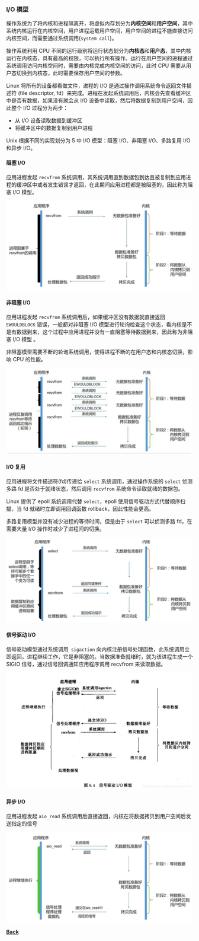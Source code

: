 ### I/O 模型

操作系统为了将内核和进程隔离开，将虚拟内存划分为**内核空间**和**用户空间**，其中系统内核运行在内核空间，用户进程运载用户空间，用户空间的进程不能直接访问内核空间，而需要通过系统调用(`system call`)。

操作系统利用 CPU 不同的运行级别将运行状态划分为**内核态**和**用户态**，其中内核运行在内核态，具有最高的权限，可以执行所有操作。运行在用户空间的进程通过系统调用访问内核空间时，需要由内核完成内核空间的访问，此时 CPU 需要从用户态切换到内核态，此时需要保存用户空间的参数。

Linux 将所有的设备都看做文件，进程的 I/O 是通过操作调用系统命令返回文件描述符 (file descriptor, fd）来完成。进程在发起系统调用后，内核会先查看缓冲区中是否有数据，如果没有就会从 I/O 设备中读取，然后将数据复制到用户空间，因此整个 I/O 过程分为两步：

- 从 I/O 设备读取数据到缓冲区
- 将缓冲区中的数据复制到用户进程

Unix 根据不同的实现划分为 5 中 I/O 模型：阻塞 I/O、非阻塞 I/O、多路复用 I/O 和异步 I/O。


#### 阻塞 I/O

应用进程发起 `recvfrom` 系统调用，其系统调用直到数据包到达且被复制到应用进程的缓冲区中或者发生错误才返回，在此期间应用进程都是被阻塞的，因此称为阻塞 I/O 模型。

![阻塞 IO](../resources/bio.png)

#### 非阻塞 I/O

应用进程发起 `recvfrom` 系统调用后，如果缓冲区没有数据就直接返回 `EWOULDBLOCK` 错误，一般都对非阻塞 I/O 模型进行轮询检查这个状态，看内核是不是有数据到来，这个过程中应用进程并没有一直阻塞等待数据到来，因此称为非阻塞 I/O 模型 。

非阻塞模型需要不断的轮询系统调用，使得进程不断的在用户态和内核态切换，影响 CPU 的性能。

![非阻塞 IO](../resources/nio.png)

#### I/O 复用

应用进程将文件描述符(fd)传递给 `select` 系统调用，通过操作系统的 `select` 侦测多路 fd 是否处于就绪状态，然后调用 `recvfrom` 系统命令读取就绪的数据包。

Linux 提供了 epoll 系统调用代替 `select`，epoll 使用信号驱动方式代替顺序扫描，当 fd 就绪时立即调用回调函数 rollback，因此性能会更高。

多路复用模型并没有减少进程的等待时间，但是由于 `select` 可以侦测多路 fd，在需要大量 I/O 操作时减少了进程间的切换。

![多路复用](../resources/selector.png)

#### 信号驱动 I/O

信号驱动模型通过系统调用` sigaction` 向内核注册信号处理函数，此系统调用立即返回，进程继续工作，它是非阻塞的。当数据准备就绪时，就为该进程生成一个 SIGIO 信号，通过信号回调通知应用程序调用 recvfrom 来读取数据。

![信号驱动](../resources/signal.png)

#### 异步 I/O

应用进程发起 `aio_read` 系统调用后直接返回，内核在将数据拷贝到用户空间后发送指定的信号

![异步 IO](../resources/aio.png)




**[Back](../)**

